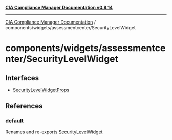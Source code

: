 [**CIA Compliance Manager Documentation v0.8.14**](../../../../README.md)

***

[CIA Compliance Manager Documentation](../../../../modules.md) / components/widgets/assessmentcenter/SecurityLevelWidget

# components/widgets/assessmentcenter/SecurityLevelWidget

## Interfaces

- [SecurityLevelWidgetProps](interfaces/SecurityLevelWidgetProps.md)

## References

### default

Renames and re-exports [SecurityLevelWidget](../../../variables/SecurityLevelWidget.md)
